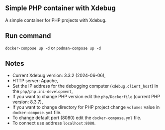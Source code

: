 ## Simple PHP container with Xdebug
A simple container for PHP projects with Xdebug.

## Run command
`docker-compose up -d` or `podman-compose up -d`

## Notes
- Current Xdebug version: 3.3.2 (2024-06-06),
- HTTP server: Apache,
- Set the IP address for the debugging computer (`xdebug.client_host`) in the `php/php.ini-development`,
- If you want to change PHP version edit the `php/Dockerfile` (current PHP version: 8.3.7), 
- If you want to change directory for PHP project change `volumes` value in `docker-compose.yml` file. 
- To change default port (8080) edit the `docker-compose.yml` file.
- To connect use address `localhost:8080`.
